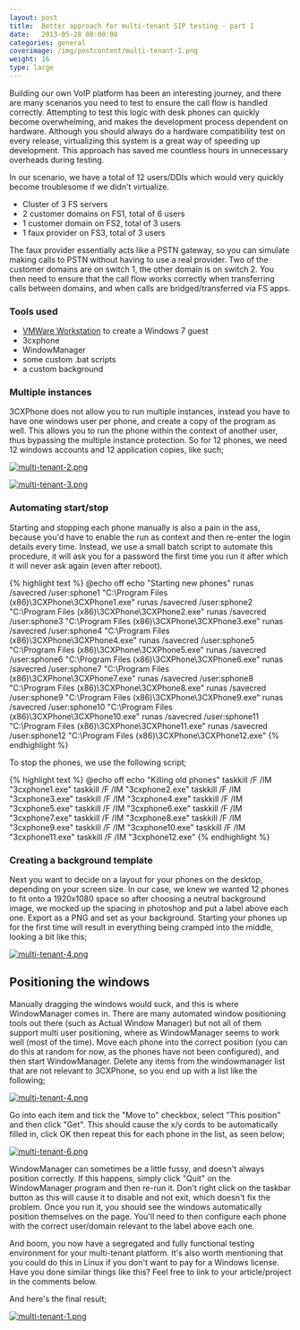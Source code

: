 ```yaml
---
layout: post
title:  Better approach for multi-tenant SIP testing - part 1
date:   2013-05-28 00:00:00
categories: general
coverimage: /img/postcontent/multi-tenant-1.png
weight: 16
type: large
---
```



Building our own VoIP platform has been an interesting journey, and there are many scenarios you need to test to ensure the call flow is handled correctly. Attempting to test this logic with desk phones can quickly become overwhelming, and makes the development process dependent on hardware. Although you should always do a hardware compatibility test on every release, virtualizing this system is a great way of speeding up development. This approach has saved me countless hours in unnecessary overheads during testing.

In our scenario, we have a total of 12 users/DDIs which would very quickly become troublesome if we didn't virtualize.

*   Cluster of 3 FS servers
*   2 customer domains on FS1, total of 6 users
*   1 customer domain on FS2, total of 3 users
*   1 faux provider on FS3, total of 3 users

The faux provider essentially acts like a PSTN gateway, so you can simulate making calls to PSTN without having to use a real provider. Two of the customer domains are on switch 1, the other domain is on switch 2. You then need to ensure that the call flow works correctly when transferring calls between domains, and when calls are bridged/transferred via FS apps.

### Tools used

*   [VMWare Workstation][2] to create a Windows 7 guest
*   3cxphone
*   WindowManager
*   some custom .bat scripts
*   a custom background

### Multiple instances

3CXPhone does not allow you to run multiple instances, instead you have to have one windows user per phone, and create a copy of the program as well. This allows you to run the phone within the context of another user, thus bypassing the multiple instance protection. So for 12 phones, we need 12 windows accounts and 12 application copies, like such;

[![multi-tenant-2.png](/img/postcontent/multi-tenant-2.png)](/img/postcontent/multi-tenant-2.png)

[![multi-tenant-3.png](/img/postcontent/multi-tenant-3.png)](/img/postcontent/multi-tenant-3.png)

### Automating start/stop

Starting and stopping each phone manually is also a pain in the ass, because you'd have to enable the run as context and then re-enter the login details every time. Instead, we use a small batch script to automate this procedure, it will ask you for a password the first time you run it after which it will never ask again (even after reboot).

{% highlight text %}
@echo off
echo "Starting new phones"
runas /savecred /user:sphone1 "C:\Program Files (x86)\3CXPhone\3CXPhone1.exe"
runas /savecred /user:sphone2 "C:\Program Files (x86)\3CXPhone\3CXPhone2.exe"
runas /savecred /user:sphone3 "C:\Program Files (x86)\3CXPhone\3CXPhone3.exe"
runas /savecred /user:sphone4 "C:\Program Files (x86)\3CXPhone\3CXPhone4.exe"
runas /savecred /user:sphone5 "C:\Program Files (x86)\3CXPhone\3CXPhone5.exe"
runas /savecred /user:sphone6 "C:\Program Files (x86)\3CXPhone\3CXPhone6.exe"
runas /savecred /user:sphone7 "C:\Program Files (x86)\3CXPhone\3CXPhone7.exe"
runas /savecred /user:sphone8 "C:\Program Files (x86)\3CXPhone\3CXPhone8.exe"
runas /savecred /user:sphone9 "C:\Program Files (x86)\3CXPhone\3CXPhone9.exe"
runas /savecred /user:sphone10 "C:\Program Files (x86)\3CXPhone\3CXPhone10.exe"
runas /savecred /user:sphone11 "C:\Program Files (x86)\3CXPhone\3CXPhone11.exe"
runas /savecred /user:sphone12 "C:\Program Files (x86)\3CXPhone\3CXPhone12.exe"
{% endhighlight %}

To stop the phones, we use the following script;

{% highlight text %}
@echo off
echo "Killing old phones"
taskkill /F /IM "3cxphone1.exe"
taskkill /F /IM "3cxphone2.exe"
taskkill /F /IM "3cxphone3.exe"
taskkill /F /IM "3cxphone4.exe"
taskkill /F /IM "3cxphone5.exe"
taskkill /F /IM "3cxphone6.exe"
taskkill /F /IM "3cxphone7.exe"
taskkill /F /IM "3cxphone8.exe"
taskkill /F /IM "3cxphone9.exe"
taskkill /F /IM "3cxphone10.exe"
taskkill /F /IM "3cxphone11.exe"
taskkill /F /IM "3cxphone12.exe"
{% endhighlight %}

### Creating a background template

Next you want to decide on a layout for your phones on the desktop, depending on your screen size. In our case, we knew we wanted 12 phones to fit onto a 1920x1080 space so after choosing a neutral background image, we mocked up the spacing in photoshop and put a label above each one. Export as a PNG and set as your background. Starting your phones up for the first time will result in everything being cramped into the middle, looking a bit like this;

[![multi-tenant-4.png](/img/postcontent/multi-tenant-4.png)](/img/postcontent/multi-tenant-4.png)

## Positioning the windows

Manually dragging the windows would suck, and this is where WindowManager comes in. There are many automated window positioning tools out there (such as Actual Window Manager) but not all of them support multi user positioning, where as WindowManager seems to work well (most of the time). Move each phone into the correct position (you can do this at random for now, as the phones have not been configured), and then start WindowManager. Delete any items from the windowmanager list that are not relevant to 3CXPhone, so you end up with a list like the following;

[![multi-tenant-4.png](/img/postcontent/multi-tenant-4.png)](/img/postcontent/multi-tenant-5.png)

Go into each item and tick the "Move to" checkbox, select "This position" and then click "Get". This should cause the x/y cords to be automatically filled in, click OK then repeat this for each phone in the list, as seen below;

[![multi-tenant-6.png](/img/postcontent/multi-tenant-6.png)](/img/postcontent/multi-tenant-6.png)

WindowManager can sometimes be a little fussy, and doesn't always position correctly. If this happens, simply click "Quit" on the WindowManager program and then re-run it. Don't right click on the taskbar button as this will cause it to disable and not exit, which doesn't fix the problem. Once you run it, you should see the windows automatically position themselves on the page. You'll need to then configure each phone with the correct user/domain relevant to the label above each one.

And boom, you now have a segregated and fully functional testing environment for your multi-tenant platform. It's also worth mentioning that you could do this in Linux if you don't want to pay for a Windows license. Have you done similar things like this? Feel free to link to your article/project in the comments below.

And here's the final result;

[![multi-tenant-1.png](/img/postcontent/multi-tenant-1.png)](/img/postcontent/multi-tenant-1.png)

 [1]: http://blog.simplicitymedialtd.co.uk/wp-content/uploads/2013/05/8.png
 [2]: http://www.vmware.com/products/workstation/ "http://www.vmware.com/products/workstation/"
 [3]: http://blog.simplicitymedialtd.co.uk/wp-content/uploads/2013/05/3.png
 [4]: http://blog.simplicitymedialtd.co.uk/wp-content/uploads/2013/05/4.png
 [5]: http://blog.simplicitymedialtd.co.uk/wp-content/uploads/2013/05/51.png
 [6]: http://blog.simplicitymedialtd.co.uk/wp-content/uploads/2013/05/6.png
 [7]: http://blog.simplicitymedialtd.co.uk/wp-content/uploads/2013/05/7.png
